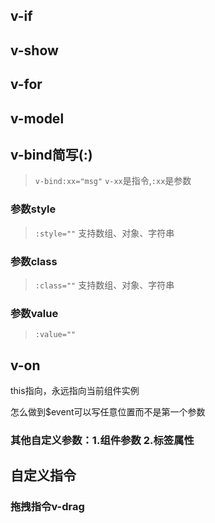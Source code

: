 ## v-if

## v-show

## v-for

## v-model


## v-bind简写(:)
> `v-bind:xx="msg"` `v-xx`是指令,`:xx`是参数

### 参数style
> `:style=""`  支持数组、对象、字符串

### 参数class
> `:class=""` 支持数组、对象、字符串

### 参数value
> `:value=""` 

## v-on

this指向，永远指向当前组件实例

怎么做到$event可以写任意位置而不是第一个参数

### 其他自定义参数：1.组件参数 2.标签属性


## 自定义指令

### 拖拽指令v-drag